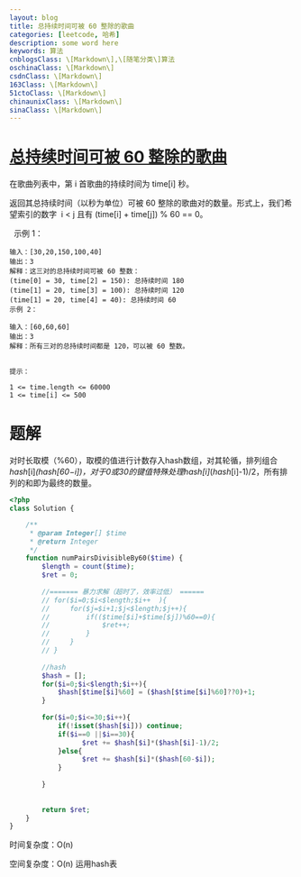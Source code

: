```yaml
---
layout: blog
title: 总持续时间可被 60 整除的歌曲
categories: [leetcode, 哈希]
description: some word here
keywords: 算法
cnblogsClass: \[Markdown\],\[随笔分类\]算法
oschinaClass: \[Markdown\]
csdnClass: \[Markdown\]
163Class: \[Markdown\]
51ctoClass: \[Markdown\]
chinaunixClass: \[Markdown\]
sinaClass: \[Markdown\]
---
```


# [总持续时间可被 60 整除的歌曲](https://leetcode-cn.com/problems/pairs-of-songs-with-total-durations-divisible-by-60)

在歌曲列表中，第 i 首歌曲的持续时间为 time[i] 秒。

返回其总持续时间（以秒为单位）可被 60 整除的歌曲对的数量。形式上，我们希望索引的数字  i < j 且有 (time[i] + time[j]) % 60 == 0。

 
示例 1：
```
输入：[30,20,150,100,40]
输出：3
解释：这三对的总持续时间可被 60 整数：
(time[0] = 30, time[2] = 150): 总持续时间 180
(time[1] = 20, time[3] = 100): 总持续时间 120
(time[1] = 20, time[4] = 40): 总持续时间 60
示例 2：

输入：[60,60,60]
输出：3
解释：所有三对的总持续时间都是 120，可以被 60 整数。
 

提示：

1 <= time.length <= 60000
1 <= time[i] <= 500
```
# 题解
对时长取模（%60），取模的值进行计数存入hash数组，对其轮循，排列组合 $hash[$i]*($hash[60-$i])，对于0或30的键值特殊处理$hash[$i]*($hash[$i]-1)/2，所有排列的和即为最终的数量。

```php
<?php
class Solution {

    /**
     * @param Integer[] $time
     * @return Integer
     */
    function numPairsDivisibleBy60($time) {
        $length = count($time);
        $ret = 0;
        
        //======= 暴力求解（超时了，效率过低） ======
        // for($i=0;$i<$length;$i++  ){
        //     for($j=$i+1;$j<$length;$j++){
        //         if(($time[$i]+$time[$j])%60==0){
        //             $ret++;
        //         }
        //     }
        // }
        
        //hash
        $hash = [];
        for($i=0;$i<$length;$i++){
            $hash[$time[$i]%60] = ($hash[$time[$i]%60]??0)+1;
        }
        
        for($i=0;$i<=30;$i++){
            if(!isset($hash[$i])) continue;
            if($i==0 ||$i==30){
                  $ret += $hash[$i]*($hash[$i]-1)/2; 
            }else{
                  $ret += $hash[$i]*($hash[60-$i]);
            }
          
        }
        
        
        return $ret;
    }
}
```


时间复杂度：O(n)

空间复杂度：O(n) 运用hash表


